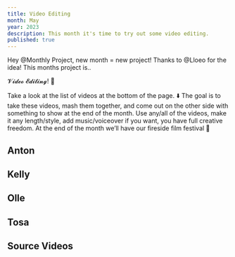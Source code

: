 ```yaml
---
title: Video Editing
month: May
year: 2023
description: This month it's time to try out some video editing.
published: true
---
```


<script>
    import Youtube from "./Youtube.svelte";
</script>

Hey @Monthly Project, new month = new project! Thanks to @Lloeo for the idea! This months project is..

𝓥𝓲𝓭𝓮𝓸 𝓔𝓭𝓲𝓽𝓲𝓷𝓰! 🎥

Take a look at the list of videos at the bottom of the page. ⬇️ The goal is to take these videos, mash them together, and come out on the other side with something to show at the end of the month. Use any/all of the videos, make it any length/style, add music/voiceover if you want, you have full creative freedom. At the end of the month we’ll have our fireside film festival 🍿




<h2>Anton</h2>
<Youtube link="LG-4TeDsgeo" />
<h2>Kelly</h2>
<Youtube link="uAB9alD0_Kw" />
<h2>Olle</h2>
<Youtube link="mG09EmhD5Gk" />
<h2>Tosa</h2>
<Youtube link="Uqd-HxiyAYw" />

<h2>Source Videos</h2>
<Youtube link="lZG986vvMRw" />
<Youtube link="e0bvSX5lAew" />
<Youtube link="-FrpuPLYnvY" />
<Youtube link="sxkhAWMiqao" />
<Youtube link="oT3mCybbhf0" />